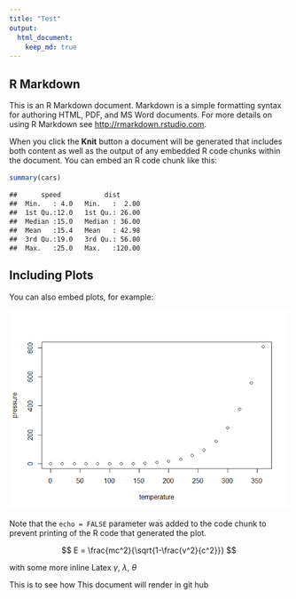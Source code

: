 ```yaml
---
title: "Test"
output: 
  html_document:
    keep_md: true
---
```




## R Markdown

This is an R Markdown document. Markdown is a simple formatting syntax for authoring HTML, PDF, and MS Word documents. For more details on using R Markdown see <http://rmarkdown.rstudio.com>.

When you click the **Knit** button a document will be generated that includes both content as well as the output of any embedded R code chunks within the document. You can embed an R code chunk like this:


```r
summary(cars)
```

```
##      speed           dist       
##  Min.   : 4.0   Min.   :  2.00  
##  1st Qu.:12.0   1st Qu.: 26.00  
##  Median :15.0   Median : 36.00  
##  Mean   :15.4   Mean   : 42.98  
##  3rd Qu.:19.0   3rd Qu.: 56.00  
##  Max.   :25.0   Max.   :120.00
```

## Including Plots

You can also embed plots, for example:

![](markdowntest_files/figure-html/pressure-1.png)<!-- -->

Note that the `echo = FALSE` parameter was added to the code chunk to prevent printing of the R code that generated the plot.

$$
E = \frac{mc^2}{\sqrt{1-\frac{v^2}{c^2}}}
$$

with some more inline Latex $\gamma$, $\lambda$, $\theta$

This is to see how This document will render in git hub
